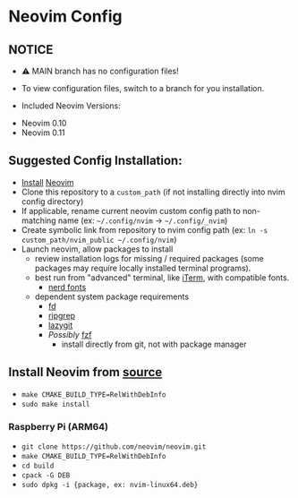 # Neovim Config

## NOTICE
* ⚠️ MAIN branch has no configuration files!
* To view configuration files, switch to a branch for you installation.

* Included Neovim Versions:
- Neovim 0.10
- Neovim 0.11

## Suggested Config Installation:
* [Install](https://github.com/neovim/neovim/blob/master/INSTALL.md) [Neovim](https://neovim.io)
* Clone this repository to a `custom_path` (if not installing directly into nvim config directory)
* If applicable, rename current neovim custom config path to non-matching name (ex: `~/.config/nvim` -> `~/.config/_nvim`)
* Create symbolic link from repository to nvim config path (ex: `ln -s custom_path/nvim_public ~/.config/nvim`)
* Launch neovim, allow packages to install
    - review installation logs for missing / required packages (some packages may require locally installed terminal programs).
    - best run from "advanced" terminal, like [iTerm](https://iterm2.com), with compatible fonts.
        - [nerd fonts](https://www.nerdfonts.com)
    - dependent system package requirements
        - [fd](https://github.com/sharkdp/fd)
        - [ripgrep](https://github.com/BurntSushi/ripgrep)
        - [lazygit](https://github.com/jesseduffield/lazygit)
        - *Possibly* [fzf](https://github.com/junegunn/fzf)
            - install directly from git, not with package manager

## Install Neovim from [source](https://github.com/neovim/neovim?tab=readme-ov-file#install-from-source)
* `make CMAKE_BUILD_TYPE=RelWithDebInfo`
* `sudo make install`

### Raspberry Pi (ARM64)
* `git clone https://github.com/neovim/neovim.git`
* `make CMAKE_BUILD_TYPE=RelWithDebInfo`
* `cd build`
* `cpack -G DEB`
* `sudo dpkg -i {package, ex: nvim-linux64.deb}`
